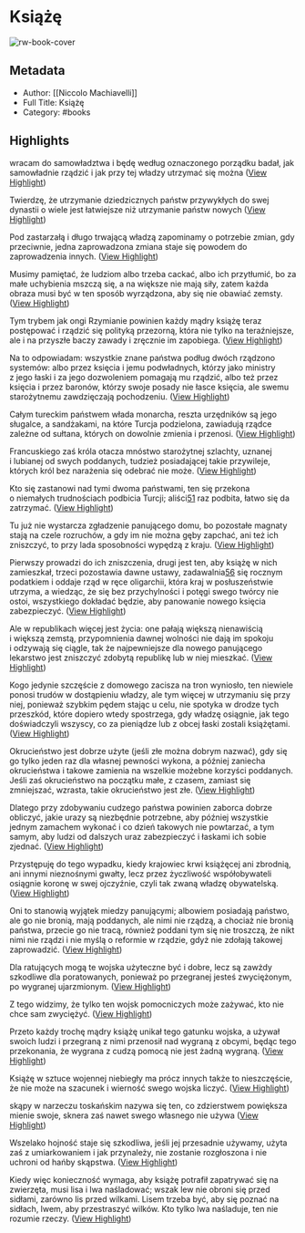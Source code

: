 # Książę

![rw-book-cover](https://readwise-assets.s3.amazonaws.com/media/reader/parsed_document_assets/122577092/cover-img-cover_QretaLd.jpg)

## Metadata
- Author: [[Niccolo Machiavelli]]
- Full Title: Książę
- Category: #books

## Highlights

wracam do samowładztwa i będę według oznaczonego porządku badał, jak samowładnie rządzić i jak przy tej władzy utrzymać się można ([View Highlight](https://read.readwise.io/read/01hj5tr56yt1wp274rtmxq473e))


Twierdzę, że utrzymanie dziedzicznych państw przywykłych do swej dynastii o wiele jest łatwiejsze niż utrzymanie państw nowych ([View Highlight](https://read.readwise.io/read/01hj5tvmt3z2103psccpya5ae0))


Pod zastarzałą i długo trwającą władzą zapominamy o potrzebie zmian, gdy przeciwnie, jedna zaprowadzona zmiana staje się powodem do zaprowadzenia innych. ([View Highlight](https://read.readwise.io/read/01hj5tv74b2e4f3m274p88r8n5))


Musimy pamiętać, że ludziom albo trzeba cackać, albo ich przytłumić, bo za małe uchybienia mszczą się, a na większe nie mają siły, zatem każda obraza musi być w ten sposób wyrządzona, aby się nie obawiać zemsty. ([View Highlight](https://read.readwise.io/read/01hj5v3f6n4kgqr7pfjnpg1qkk))


Tym trybem jak ongi Rzymianie powinien każdy mądry książę teraz postępować i rządzić się polityką przezorną, która nie tylko na teraźniejsze, ale i na przyszłe baczy zawady i zręcznie im zapobiega. ([View Highlight](https://read.readwise.io/read/01hj5wkf7qck2zngnf0j3krvn6))


Na to odpowiadam: wszystkie znane państwa podług dwóch rządzono systemów: albo przez księcia i jemu podwładnych, którzy jako ministry z jego łaski i za jego dozwoleniem pomagają mu rządzić, albo też przez księcia i przez baronów, którzy swoje posady nie łasce księcia, ale swemu starożytnemu zawdzięczają pochodzeniu. ([View Highlight](https://read.readwise.io/read/01hj6achc96td0qde60cr03wsp))


Całym tureckim państwem włada monarcha, reszta urzędników są jego sługalce, a sandżakami, na które Turcja podzielona, zawiadują rządce zależne od sułtana, których on dowolnie zmienia i przenosi. ([View Highlight](https://read.readwise.io/read/01hj6abz13hyarwz75qgq62ey0))


Francuskiego zaś króla otacza mnóstwo starożytnej szlachty, uznanej i lubianej od swych poddanych, tudzież posiadającej takie przywileje, których król bez narażenia się odebrać nie może. ([View Highlight](https://read.readwise.io/read/01hj6ac7vhyfd2m3aw4ex6rsgy))


Kto się zastanowi nad tymi dwoma państwami, ten się przekona o niemałych trudnościach podbicia Turcji; aliści[51](#annotation-51) raz podbita, łatwo się da zatrzymać. ([View Highlight](https://read.readwise.io/read/01hj6aj9k1f92d3c56nfqhc4xj))


Tu już nie wystarcza zgładzenie panującego domu, bo pozostałe magnaty stają na czele rozruchów, a gdy im nie można gęby zapchać, ani też ich zniszczyć, to przy lada sposobności wypędzą z kraju. ([View Highlight](https://read.readwise.io/read/01hj6akde5eff0m404xphhsa27))


Pierwszy prowadzi do ich zniszczenia, drugi jest ten, aby książę w nich zamieszkał, trzeci pozostawia dawne ustawy, zadawalnia[56](#annotation-56) się rocznym podatkiem i oddaje rząd w ręce oligarchii, która kraj w posłuszeństwie utrzyma, a wiedząc, że się bez przychylności i potęgi swego twórcy nie ostoi, wszystkiego dokładać będzie, aby panowanie nowego księcia zabezpieczyć. ([View Highlight](https://read.readwise.io/read/01hj6ark7rxxtzay2743z83v9x))


Ale w republikach więcej jest życia: one pałają większą nienawiścią i większą zemstą, przypomnienia dawnej wolności nie dają im spokoju i odzywają się ciągle, tak że najpewniejsze dla nowego panującego lekarstwo jest zniszczyć zdobytą republikę lub w niej mieszkać. ([View Highlight](https://read.readwise.io/read/01hj6ax8b7k1qhx41g6xj82674))


Kogo jedynie szczęście z domowego zacisza na tron wyniosło, ten niewiele ponosi trudów w dostąpieniu władzy, ale tym więcej w utrzymaniu się przy niej, ponieważ szybkim pędem stając u celu, nie spotyka w drodze tych przeszkód, które dopiero wtedy spostrzega, gdy władzę osiągnie, jak tego doświadczyli wszyscy, co za pieniądze lub z obcej łaski zostali książętami. ([View Highlight](https://read.readwise.io/read/01hj6b7esc127j7yz7r5n3m0at))


Okrucieństwo jest dobrze użyte (jeśli złe można dobrym nazwać), gdy się go tylko jeden raz dla własnej pewności wykona, a później zaniecha okrucieństwa i takowe zamienia na wszelkie możebne korzyści poddanych. Jeśli zaś okrucieństwo na początku małe, z czasem, zamiast się zmniejszać, wzrasta, takie okrucieństwo jest złe. ([View Highlight](https://read.readwise.io/read/01hj6cg7mcw104ye0w4v2dpj4g))


Dlatego przy zdobywaniu cudzego państwa powinien zaborca dobrze obliczyć, jakie urazy są niezbędnie potrzebne, aby później wszystkie jednym zamachem wykonać i co dzień takowych nie powtarzać, a tym samym, aby ludzi od dalszych uraz zabezpieczyć i łaskami ich sobie zjednać. ([View Highlight](https://read.readwise.io/read/01hj6cgzqnab0xhfccb2jpqtvn))


Przystępuję do tego wypadku, kiedy krajowiec krwi książęcej ani zbrodnią, ani innymi nieznośnymi gwałty, lecz przez życzliwość współobywateli osiągnie koronę w swej ojczyźnie, czyli tak zwaną władzę obywatelską. ([View Highlight](https://read.readwise.io/read/01hj6cjpape93tseegwdqx5dd8))


Oni to stanowią wyjątek miedzy panującymi; albowiem posiadają państwo, ale go nie bronią, mają poddanych, ale nimi nie rządzą, a chociaż nie bronią państwa, przecie go nie tracą, również poddani tym się nie troszczą, że nikt nimi nie rządzi i nie myślą o reformie w rządzie, gdyż nie zdołają takowej zaprowadzić. ([View Highlight](https://read.readwise.io/read/01hj6gn4j856jfgp8avf8sac2p))


Dla ratujących mogą te wojska użyteczne być i dobre, lecz są zawżdy szkodliwe dla poratowanych, ponieważ po przegranej jesteś zwyciężonym, po wygranej ujarzmionym. ([View Highlight](https://read.readwise.io/read/01hj6hwcqd99ecrmdbkvt4jxs9))


Z tego widzimy, że tylko ten wojsk pomocniczych może zażywać, kto nie chce sam zwyciężyć. ([View Highlight](https://read.readwise.io/read/01hj6hxsj16tex94v9x0t4f9e1))


Przeto każdy trochę mądry książę unikał tego gatunku wojska, a używał swoich ludzi i przegraną z nimi przenosił nad wygraną z obcymi, będąc tego przekonania, że wygrana z cudzą pomocą nie jest żadną wygraną. ([View Highlight](https://read.readwise.io/read/01hj6hywgem0h8mv0pvff4t18p))


Książę w sztuce wojennej niebiegły ma prócz innych także to nieszczęście, że nie może na szacunek i wierność swego wojska liczyć. ([View Highlight](https://read.readwise.io/read/01hj6j7m0c5j5zrzz1qcrnng23))


skąpy w narzeczu toskańskim nazywa się ten, co zdzierstwem powiększa mienie swoje, sknera zaś nawet swego własnego nie używa ([View Highlight](https://read.readwise.io/read/01hj6jtq7gzzhw8vw31qvb2ckb))


Wszelako hojność staje się szkodliwa, jeśli jej przesadnie używamy, użyta zaś z umiarkowaniem i jak przynależy, nie zostanie rozgłoszona i nie uchroni od hańby skąpstwa. ([View Highlight](https://read.readwise.io/read/01hj6jwqvznmzkbawwxz88rv5n))


Kiedy więc konieczność wymaga, aby książę potrafił zapatrywać się na zwierzęta, musi lisa i lwa naśladować; wszak lew nie obroni się przed sidłami, zarówno lis przed wilkami. Lisem trzeba być, aby się poznać na sidłach, lwem, aby przestraszyć wilków. Kto tylko lwa naśladuje, ten nie rozumie rzeczy. ([View Highlight](https://read.readwise.io/read/01hj6kg8zvdkk68emkj7kdqcmr))

